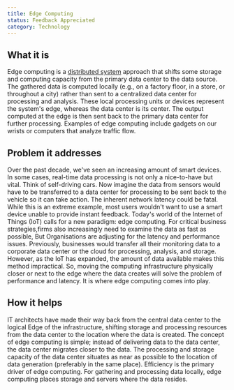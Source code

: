 ```yaml
---
title: Edge Computing
status: Feedback Appreciated
category: Technology
---
```


## What it is

Edge computing is a [distributed system](/distributed-systems/) approach that shifts some storage and computing capacity from the primary data center to the data source.
The gathered data is computed locally (e.g., on a factory floor, in a store, or throughout a city) rather than sent to a centralized data center for processing and analysis. 
These local processing units or devices represent the system's edge, whereas the data center is its center.
The output computed at the edge is then sent back to the primary data center for further processing.
Examples of edge computing include gadgets on our wrists or computers that analyze traffic flow.

## Problem it addresses

Over the past decade, we've seen an increasing amount of smart devices.
In some cases, real-time data processing is not only a nice-to-have but vital. 
Think of self-driving cars. 
Now imagine the data from sensors would have to be transferred to a data center for processing to be sent back to the vehicle so it can take action. 
The inherent network latency could be fatal. 
While this is an extreme example, most users wouldn't want to use a smart device unable to provide instant feedback. 
Today's world of the Internet of Things (IoT) calls for a new paradigm: edge computing. 
For critical business strategies,firms also increasingly need to examine the data as fast as possible, But Organisations are adjusting for the latency and performance issues.
Previously, businesses would transfer all their monitoring data to a corporate data center or the cloud for processing, analysis, and storage. However, as the IoT has expanded, the amount of data available makes this method impractical.
So, moving the computing infrastructure physically closer or next to the edge where the data creates will solve the problem of performance and latency. 
It is where edge computing comes into play.

## How it helps

IT architects have made their way back from the central data center to the logical Edge of the infrastructure, shifting storage and processing resources from the data center to the location where the data is created.
The concept of edge computing is simple; instead of delivering data to the data center, the data center migrates closer to the data. The processing and storage capacity of the data center situates as near as possible to the location of data generation (preferably in the same place).
Efficiency is the primary driver of edge computing. 
For gathering and processing data locally, edge computing places storage and servers where the data resides.


